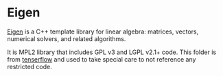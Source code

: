 # Eigen

[Eigen](http://eigen.tuxfamily.org/) is a C++ template library for linear algebra: matrices, vectors, numerical solvers, and related algorithms.

It is MPL2 library that includes GPL v3 and LGPL v2.1+ code. This folder is from [tenserflow](https://github.com/tensorflow/tensorflow/tree/714f3c4f2f901e865bfcbf830485adafb92dca48/third_party/eigen3) and used to take special care to not reference any restricted code.

